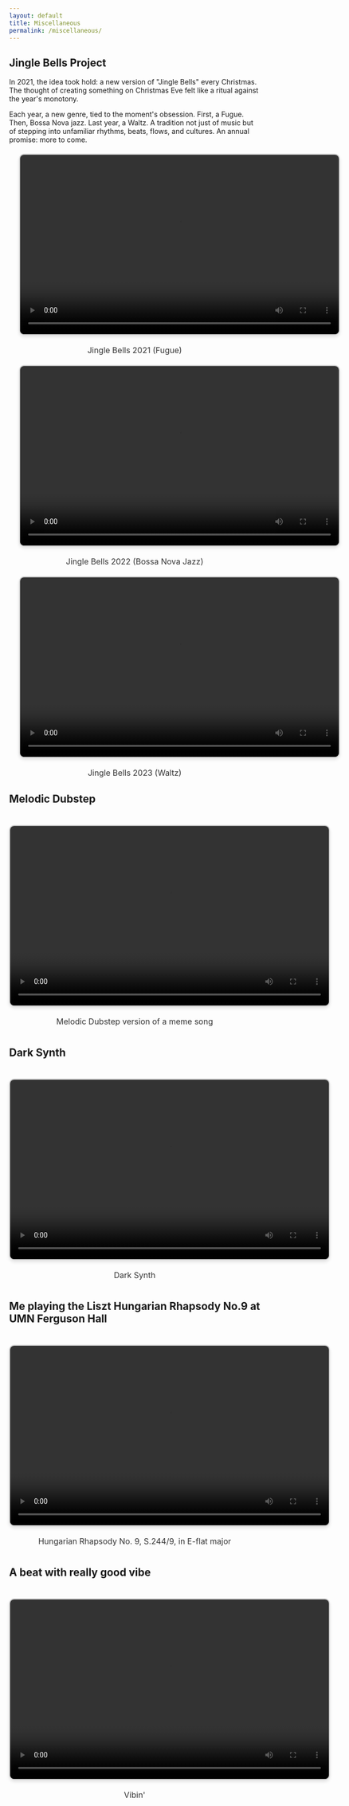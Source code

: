 ```yaml
---
layout: default
title: Miscellaneous
permalink: /miscellaneous/
---
```


## Jingle Bells Project
In 2021, the idea took hold: a new version of "Jingle Bells" every Christmas. The thought of creating something on Christmas Eve felt like a ritual against the year's monotony.

Each year, a new genre, tied to the moment's obsession. First, a Fugue. Then, Bossa Nova jazz. Last year, a Waltz. A tradition not just of music but of stepping into unfamiliar rhythms, beats, flows, and cultures. An annual promise: more to come.


<div style="text-align: center; margin: 20px;">
  <video width="640" height="360" controls style="border: 2px solid #ccc; border-radius: 10px; box-shadow: 0 4px 6px rgba(0, 0, 0, 0.1);">
    <source src="https://www.dropbox.com/scl/fi/czcth4psvu9l4gf43l7nu/jinglebells2021.mp4?rlkey=3nr2grnr5ds7drk1g1ev2anbd&st=19amcud0&raw=1" type="video/mp4">
    Your browser does not support the video tag.
  </video>
  <p style="font-size: 16px; margin-top: 20px; color: #333;">Jingle Bells 2021 (Fugue)</p>
</div>

<div style="text-align: center; margin: 20px;">
  <video width="640" height="360" controls style="border: 2px solid #ccc; border-radius: 10px; box-shadow: 0 4px 6px rgba(0, 0, 0, 0.1);">
    <source src="https://www.dropbox.com/scl/fi/q3ofsu8dog3t31mwbq0nq/2022-Jingle-Bells.mp4?rlkey=849qhdc7jhfn18sehbli418dx&st=6b10w0s8&raw=1" type="video/mp4">
    Your browser does not support the video tag.
  </video>
  <p style="font-size: 16px; margin-top: 20px; color: #333;">Jingle Bells 2022 (Bossa Nova Jazz)</p>
</div>


<div style="text-align: center; margin: 20px;">
  <video width="640" height="360" controls style="border: 2px solid #ccc; border-radius: 10px; box-shadow: 0 4px 6px rgba(0, 0, 0, 0.1);">
    <source src="https://www.dropbox.com/scl/fi/s64sesp5iz6oslgdscwln/Jingle-Bells-2023.mp4?rlkey=lwicc6aujx1b7niwh3osfdx8d&st=o56pbclo&raw=1" type="video/mp4">
    Your browser does not support the video tag.
  </video>
  <p style="font-size: 16px; margin-top: 20px; color: #333;">Jingle Bells 2023 (Waltz)</p>
</div>

## Melodic Dubstep
<div style="text-align: center; margin: 40px 0;">
  <video width="640" height="360" controls style="border: 2px solid #ccc; border-radius: 10px; box-shadow: 0 4px 6px rgba(0, 0, 0, 0.1);">
    <source src="https://www.dropbox.com/scl/fi/9ee52b76sj6i08ilcbn73/melodic-dubstep.mp4?rlkey=8jkckkk31qildkf1cq78krwiu&st=n8s08hz0&raw=1" type="video/mp4">
    Your browser does not support the video tag.
  </video>
  <p style="font-size: 16px; margin-top: 20px; color: #333;">Melodic Dubstep version of a meme song</p>
</div>

## Dark Synth
<div style="text-align: center; margin: 40px 0;">
  <video width="640" height="360" controls style="border: 2px solid #ccc; border-radius: 10px; box-shadow: 0 4px 6px rgba(0, 0, 0, 0.1);">
    <source src="[https://www.dropbox.com/scl/fi/9ee52b76sj6i08ilcbn73/melodic-dubstep.mp4?rlkey=8jkckkk31qildkf1cq78krwiu&st=n8s08hz0&raw=1](https://www.dropbox.com/scl/fi/r5yqfowtnoqmfhbfkxhc1/darksynth.mp4?rlkey=s6r9vrlscn1v0uaocjon6bq5a&st=cc6yuz1t&raw=1)" type="video/mp4">
    Your browser does not support the video tag.
  </video>
  <p style="font-size: 16px; margin-top: 20px; color: #333;">Dark Synth</p>
</div>

## Me playing the Liszt Hungarian Rhapsody No.9 at UMN Ferguson Hall
<div style="text-align: center; margin: 40px 0;">
  <video width="640" height="360" controls style="border: 2px solid #ccc; border-radius: 10px; box-shadow: 0 4px 6px rgba(0, 0, 0, 0.1);">
    <source src="https://www.dropbox.com/scl/fi/hgqka6aot9vsi3or1wizk/Hungarian-Rhapsody.mp4?rlkey=28xzpgbnk6xvnzrf605t9bfuu&st=5s4w9hy3&raw=1" type="video/mp4">
    Your browser does not support the video tag.
  </video>
  <p style="font-size: 16px; margin-top: 20px; color: #333;">Hungarian Rhapsody No. 9, S.244/9, in E-flat major</p>
</div>


## A beat with really good vibe
<div style="text-align: center; margin: 40px 0;">
  <video width="640" height="360" controls style="border: 2px solid #ccc; border-radius: 10px; box-shadow: 0 4px 6px rgba(0, 0, 0, 0.1);">
    <source src="https://www.dropbox.com/scl/fi/t876t2qfa852kiowbs5xg/vibe.mp4?rlkey=ei0o4t88j4knnx1t3vd0tcpnm&st=zntsi6su&raw=1" type="video/mp4">
    Your browser does not support the video tag.
  </video>
  <p style="font-size: 16px; margin-top: 20px; color: #333;">Vibin'</p>
</div>
